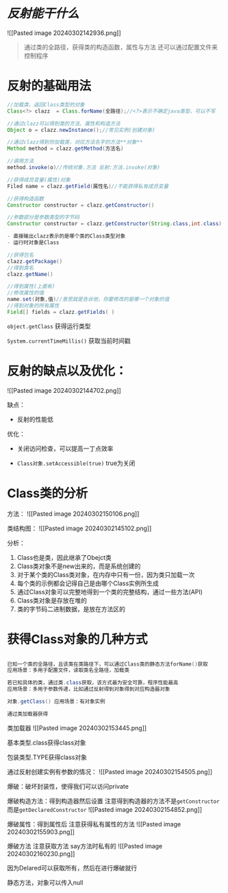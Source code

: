 # *反射能干什么*

![[Pasted image 20240302142936.png]]

> 通过类的全路径，获得类的构造函数，属性与方法
> 还可以通过配置文件来控制程序

# 反射的基础用法

 ```java
 //加载类，返回Class类型的对象
 Class<?> clazz  = Class.forName(全路径);//<?>表示不确定java类型，可以不写
 
 //通过clazz可以得到类的方法、属性和构造方法
 Object o = clazz.newInstance();//常见实例(创建对象)
 
 //通过clazz得到你加载类，对应方法名字的方法**对象**
 Method method = clazz.getMethod(方法名)
 
 //调用方法
 method.invoke(o)//传统对象.方法 反射:方法.invoke(对象)
 
//获得成员变量(属性)对象
Filed name = clazz.getField(属性名)//不能获得私有成员变量

//获得构造函数
Constructor constructor = clazz.getConstructor()

//参数部分是参数类型的字节码
Constructor constructor = clazz.getConstructor(String.class,int.class)

- 直接输出clazz表示的是哪个类的Class类型对象
- 运行时对象是Class

//获得包名
clazz.getPackage()
//得到类名
clazz.getName()

//得到属性(上面有)
//修改属性的值
name.set(对象,值)//意思就是告诉他，你要修改的是哪一个对象的值
//得到对象的所有属性
Field[] fields = clazz.getFields( )

```

`object.getClass` 获得运行类型

`System.currentTimeMillis()` 获取当前时间戳


# 反射的缺点以及优化：

![[Pasted image 20240302144702.png]]

缺点：

- 反射的性能低

优化：

- 关闭访问检查，可以提高一丁点效率

- `Class对象.setAccessible(true)` true为关闭


# Class类的分析


方法：
![[Pasted image 20240302150106.png]]

类结构图：
![[Pasted image 20240302145102.png]]

分析：
1. Class也是类，因此继承了Obejct类
2. Class类对象不是new出来的，而是系统创建的
3. 对于某个类的Class类对象，在内存中只有一份，因为类只加载一次
4. 每个类的示例都会记得自己是由哪个Class实例所生成
5. 通过Class对象可以完整地得到一个类的完整结构，通过一些方法(API)
6. Class类对象是存放在堆的
7. 类的字节码二进制数据，是放在方法区的

# 获得Class对象的几种方式

```java

已知一个类的全路径，且该类在类路径下，可以通过Class类的静态方法forName()获取
应用场景：多用于配置文件，读取类名全路径，加载类

若已知具体的类，通过类.class获取，该方式最为安全可靠，程序性能最高
应用场景：多用于参数传递，比如通过反射得到对象得到对应构造器对象

对象.getClass() 应用场景：有对象实例

通过类加载器获得

```

类加载器
![[Pasted image 20240302153445.png]]

基本类型.class获得class对象

包装类型.TYPE获得class对象

通过反射创建实例有参数的情况：
![[Pasted image 20240302154505.png]]


爆破：破坏封装性，使得我们可以访问private

爆破构造方法：得到构造器然后设置
注意得到构造器的方法不是`getConstructor`而是`getDeclaredConstructor`
![[Pasted image 20240302154852.png]]

爆破属性：得到属性后
注意获得私有属性的方法
![[Pasted image 20240302155903.png]]

爆破方法
注意获取方法
say方法时私有的
![[Pasted image 20240302160230.png]]
 

因为Delared可以获取所有，然后在进行爆破就行

静态方法，对象可以传入null